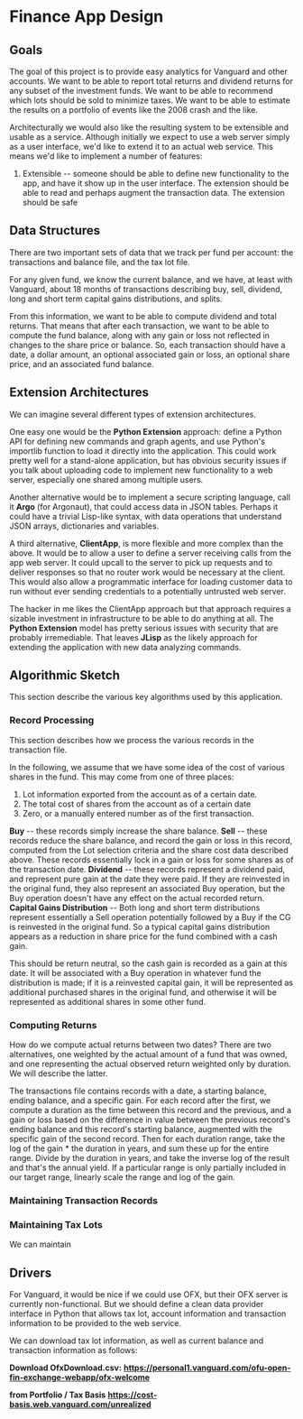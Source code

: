 ﻿# Finance App Design

## Goals

The goal of this project is to provide easy analytics for Vanguard and other accounts.  We want to be able to report total returns and dividend returns for any subset of the investment funds.  We want to be able to recommend which lots should be sold to minimize taxes.  We want to be able to estimate the results on a portfolio of events like the 2008 crash and the like.

Architecturally we would also like the resulting system to be extensible and usable as a service.  Although initially we expect to use a web server simply as a user interface, we'd like to extend it to an actual web service.  This means we'd like to implement a number of features:

 1. Extensible -- someone should be able to define new functionality to the app, and have it show up in the user interface.  The extension should be able to read and perhaps augment the transaction data.  The extension should be safe

## Data Structures
There are two important sets of data that we track per fund per account: the transactions and balance file, and the tax lot file.

For any given fund, we know the current balance, and we have, at least with Vanguard, about 18 months of transactions describing buy, sell, dividend, long and short term capital gains distributions, and splits.

From this information, we want to be able to compute dividend and total returns.  That means that after each transaction, we want to be able to compute the fund balance, along with any gain or loss not reflected in changes to the share price or balance.  So, each transaction should have a date, a dollar amount, an optional associated gain or loss, an optional share price, and an associated fund balance.

## Extension Architectures
We can imagine several different types of extension architectures.

One easy one would be the **Python Extension** approach: define a Python API for defining new commands and graph agents, and use Python's importlib function to load it directly into the application.  This could work pretty well for a stand-alone application, but has obvious security issues if you talk about uploading code to implement new functionality to a web server, especially one shared among multiple users.

Another alternative would be to implement a secure scripting language, call it **Argo** (for Argonaut), that could access data in JSON tables.  Perhaps it could have a trivial Lisp-like syntax, with data operations that understand JSON arrays, dictionaries and variables.

A third alternative, **ClientApp**, is more flexible and more complex than the above.  It would be to allow a user to define a server receiving calls from the app web server.  It could upcall to the server to pick up requests and to deliver responses so that no router work would be necessary at the client.  This would also allow a programmatic interface for loading customer data to run without ever sending credentials to a potentially untrusted web server.

The hacker in me likes the ClientApp approach but that approach requires a sizable investment in infrastructure to be able to do anything at all.  The **Python Extension** model has pretty serious issues with security that are probably irremediable.  That leaves **JLisp** as the likely approach for extending the application with new data analyzing commands.

## Algorithmic Sketch
This section describe the various key algorithms used by this application.

### Record Processing
This section describes how we process the various records in the transaction file.

In the following, we assume that we have some idea of the cost of various shares in the fund.  This may come from one of three places:

 1. Lot information exported from the account as of a certain date.
 2. The total cost of shares from the account as of a certain date
 3. Zero, or a manually entered number as of the first transaction.

**Buy** -- these records simply increase the share balance.
**Sell** -- these records reduce the share balance, and record the gain or loss in this record, computed from the Lot selection criteria and the share cost data described above.  These records essentially lock in a gain or loss for some shares as of the transaction date.
**Dividend** -- these records represent a dividend paid, and represent pure gain at the date they were paid.  If they are reinvested in the original fund, they also represent an associated Buy operation, but the Buy operation doesn't have any effect on the actual recorded return.
**Capital Gains Distribution** -- Both long and short term distributions represent essentially a Sell operation potentially followed by a Buy if the CG is reinvested in the original fund.  So a typical capital gains distribution appears as a reduction in share price for the fund combined with a cash gain.

This should be return neutral, so the cash gain is recorded as a gain at this date.  It will be associated with a Buy operation in whatever fund the distribution is made; if it is a reinvested capital gain, it will be represented as additional purchased shares in the original fund, and otherwise it will be represented as additional shares in some other fund.

### Computing Returns
How do we compute actual returns between two dates?  There are two alternatives, one weighted by the actual amount of a fund that was owned, and one representing the actual observed return weighted only by duration.  We will describe the latter.

The transactions file contains records with a date, a starting balance, ending balance, and a specific gain.  For each record after the first, we compute a duration as the time between this record and the previous, and a gain or loss based on the difference in value between the previous record's ending balance and this record's starting balance, augmented with the specific gain of the second record.  Then for each duration range, take the log of the gain * the duration in years, and sum these up for the entire range.  Divide by the duration in years, and take the inverse log of the result and that's the annual yield.  If a particular range is only partially included in our target range, linearly scale the range and log of the gain.

### Maintaining Transaction Records 

### Maintaining Tax Lots
We can maintain 

## Drivers

For Vanguard, it would be nice if we could use OFX, but their OFX server is currently non-functional.  But we should define a clean data provider interface in Python that allows tax lot, account information and transaction information to be provided to the web service.

We can download tax lot information, as well as current balance and transaction information as follows:

**Download OfxDownload.csv:**
**https://personal1.vanguard.com/ofu-open-fin-exchange-webapp/ofx-welcome**

**from Portfolio / Tax Basis**
**https://cost-basis.web.vanguard.com/unrealized**

